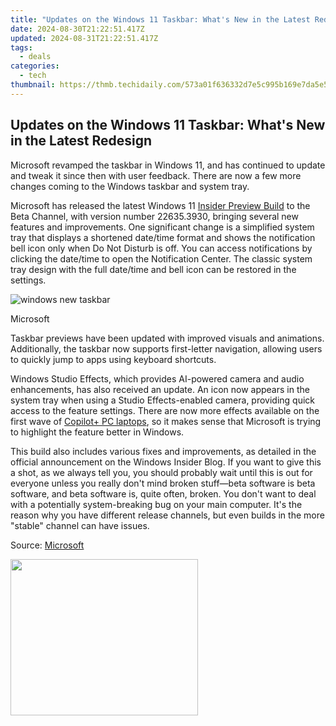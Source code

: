 ```yaml
---
title: "Updates on the Windows 11 Taskbar: What's New in the Latest Redesign"
date: 2024-08-30T21:22:51.417Z
updated: 2024-08-31T21:22:51.417Z
tags:
  - deals
categories:
  - tech
thumbnail: https://thmb.techidaily.com/573a01f636332d7e5c995b169e7da5e56cb9c949cb98537f68160223a0f7de27.jpg
---
```


## Updates on the Windows 11 Taskbar: What's New in the Latest Redesign

Microsoft revamped the taskbar in Windows 11, and has continued to update and tweak it since then with user feedback. There are now a few more changes coming to the Windows taskbar and system tray.

 Microsoft has released the latest Windows 11 [Insider Preview Build](https://tiktok-clips.techidaily.com/2024-approved-deciphering-tiktoks-pfp-code-a-thorough-analysis/) to the Beta Channel, with version number 22635.3930, bringing several new features and improvements. One significant change is a simplified system tray that displays a shortened date/time format and shows the notification bell icon only when Do Not Disturb is off. You can access notifications by clicking the date/time to open the Notification Center. The classic system tray design with the full date/time and bell icon can be restored in the settings.

![windows new taskbar](https://static1.howtogeekimages.com/wordpress/wp-content/uploads/2024/07/image-1.jpg) 

Microsoft 

 Taskbar previews have been updated with improved visuals and animations. Additionally, the taskbar now supports first-letter navigation, allowing users to quickly jump to apps using keyboard shortcuts.

 Windows Studio Effects, which provides AI-powered camera and audio enhancements, has also received an update. An icon now appears in the system tray when using a Studio Effects-enabled camera, providing quick access to the feature settings. There are now more effects available on the first wave of [Copilot+ PC laptops](https://change-location.techidaily.com/how-to-stop-my-spouse-from-spying-on-my-motorola-moto-g24-drfone-by-drfone-virtual-android/), so it makes sense that Microsoft is trying to highlight the feature better in Windows.

 This build also includes various fixes and improvements, as detailed in the official announcement on the Windows Insider Blog. If you want to give this a shot, as we always tell you, you should probably wait until this is out for everyone unless you really don't mind broken stuff—beta software is beta software, and beta software is, quite often, broken. You don't want to deal with a potentially system-breaking bug on your main computer. It's the reason why you have different release channels, but even builds in the more "stable" channel can have issues.

 Source: [Microsoft](https://blogs.windows.com/windows-insider/2024/07/12/announcing-windows-11-insider-preview-build-22635-3930-beta-channel/)

<ins class="adsbygoogle"
     style="display:block"
     data-ad-format="autorelaxed"
     data-ad-client="ca-pub-7571918770474297"
     data-ad-slot="1223367746"></ins>



<ins class="adsbygoogle"
     style="display:block"
     data-ad-client="ca-pub-7571918770474297"
     data-ad-slot="8358498916"
     data-ad-format="auto"
     data-full-width-responsive="true"></ins>



<!-- affiliate ads begin -->
<a href="https://caperobbin.sjv.io/c/5597632/2006123/18460" target="_top" id="2006123"><img src="//a.impactradius-go.com/display-ad/18460-2006123" border="0" alt="" width="300" height="250"/></a><img height="0" width="0" src="https://imp.pxf.io/i/5597632/2006123/18460" style="position:absolute;visibility:hidden;" border="0" />
<!-- affiliate ads end -->